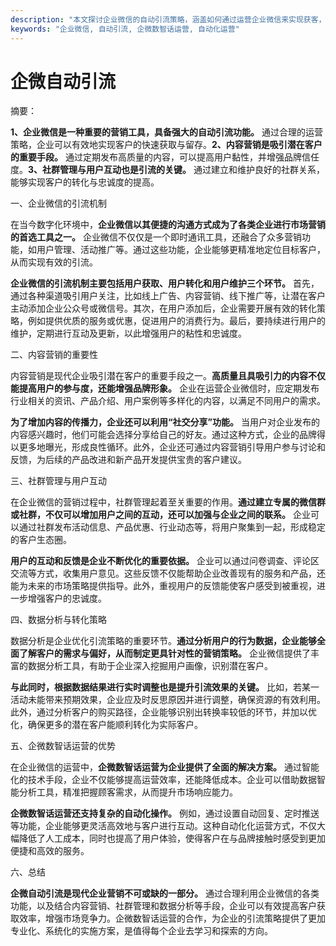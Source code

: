 ```yaml
---
description: "本文探讨企业微信的自动引流策略，涵盖如何通过运营企业微信来实现获客，提升市场营销效率。"
keywords: "企业微信, 自动引流, 企微数智话运营, 自动化运营"
---
```

# 企微自动引流

摘要：

**1、企业微信是一种重要的营销工具，具备强大的自动引流功能。** 通过合理的运营策略，企业可以有效地实现客户的快速获取与留存。**2、内容营销是吸引潜在客户的重要手段。** 通过定期发布高质量的内容，可以提高用户黏性，并增强品牌信任度。**3、社群管理与用户互动也是引流的关键。** 通过建立和维护良好的社群关系，能够实现客户的转化与忠诚度的提高。

一、企业微信的引流机制

在当今数字化环境中，**企业微信以其便捷的沟通方式成为了各类企业进行市场营销的首选工具之一。** 企业微信不仅仅是一个即时通讯工具，还融合了众多营销功能，如用户管理、活动推广等。通过这些功能，企业能够更精准地定位目标客户，从而实现有效的引流。

**企业微信的引流机制主要包括用户获取、用户转化和用户维护三个环节。** 首先，通过各种渠道吸引用户关注，比如线上广告、内容营销、线下推广等，让潜在客户主动添加企业公众号或微信号。其次，在用户添加后，企业需要开展有效的转化策略，例如提供优质的服务或优惠，促进用户的消费行为。最后，要持续进行用户的维护，定期进行互动及更新，以此增强用户的粘性和忠诚度。

二、内容营销的重要性

内容营销是现代企业吸引潜在客户的重要手段之一。**高质量且具吸引力的内容不仅能提高用户的参与度，还能增强品牌形象。** 企业在运营企业微信时，应定期发布行业相关的资讯、产品介绍、用户案例等多样化的内容，以满足不同用户的需求。

**为了增加内容的传播力，企业还可以利用“社交分享”功能。** 当用户对企业发布的内容感兴趣时，他们可能会选择分享给自己的好友。通过这种方式，企业的品牌得以更多地曝光，形成良性循环。此外，企业还可通过内容营销引导用户参与讨论和反馈，为后续的产品改进和新产品开发提供宝贵的客户建议。

三、社群管理与用户互动

在企业微信的营销过程中，社群管理起着至关重要的作用。**通过建立专属的微信群或社群，不仅可以增加用户之间的互动，还可以加强与企业之间的联系。** 企业可以通过社群发布活动信息、产品优惠、行业动态等，将用户聚集到一起，形成稳定的客户生态圈。

**用户的互动和反馈是企业不断优化的重要依据。** 企业可以通过问卷调查、评论区交流等方式，收集用户意见。这些反馈不仅能帮助企业改善现有的服务和产品，还能为未来的市场策略提供指导。此外，重视用户的反馈能使客户感受到被重视，进一步增强客户的忠诚度。

四、数据分析与转化策略

数据分析是企业优化引流策略的重要环节。**通过分析用户的行为数据，企业能够全面了解客户的需求与偏好，从而制定更具针对性的营销策略。** 企业微信提供了丰富的数据分析工具，有助于企业深入挖掘用户画像，识别潜在客户。

**与此同时，根据数据结果进行实时调整也是提升引流效果的关键。** 比如，若某一活动未能带来预期效果，企业应及时反思原因并进行调整，确保资源的有效利用。此外，通过分析客户的购买路径，企业能够识别出转换率较低的环节，并加以优化，确保更多的潜在客户能顺利转化为实际客户。

五、企微数智话运营的优势

在企业微信的运营中，**企微数智话运营为企业提供了全面的解决方案。** 通过智能化的技术手段，企业不仅能够提高运营效率，还能降低成本。企业可以借助数据智能分析工具，精准把握顾客需求，从而提升市场响应能力。

**企微数智话运营还支持复杂的自动化操作。** 例如，通过设置自动回复、定时推送等功能，企业能够更灵活高效地与客户进行互动。这种自动化化运营方式，不仅大幅降低了人工成本，同时也提高了用户体验，使得客户在与品牌接触时感受到更加便捷和高效的服务。

六、总结

**企微自动引流是现代企业营销不可或缺的一部分。** 通过合理利用企业微信的各类功能，以及结合内容营销、社群管理和数据分析等手段，企业可以有效提高客户获取效率，增强市场竞争力。企微数智话运营的合作，为企业的引流策略提供了更加专业化、系统化的实施方案，是值得每个企业去学习和探索的方向。
